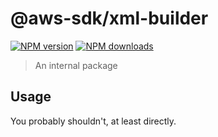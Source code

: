 # @aws-sdk/xml-builder
[![NPM version](https://img.shields.io/npm/v/@aws-sdk/xml-builder/latest.svg)](https://www.npmjs.com/package/@aws-sdk/xml-builder)
[![NPM downloads](https://img.shields.io/npm/dm/@aws-sdk/xml-builder.svg)](https://www.npmjs.com/package/@aws-sdk/xml-builder)
> An internal package
## Usage
You probably shouldn't, at least directly.
